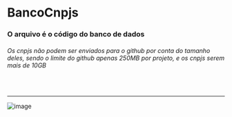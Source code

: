 
<h1> BancoCnpjs </h1>
<h3>O arquivo é o código do banco de dados
<h6>Os cnpjs não podem ser enviados para o github por conta do tamanho deles, sendo o limite do github apenas 250MB por projeto, e os cnpjs serem mais de 10GB</h6>
</h3>
<br>
<hr>

![image](https://github.com/stevammm/BancoCnpjs/assets/129697376/314e56e1-977a-4beb-be00-f4783ef12d83)

